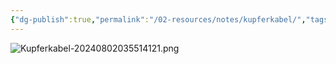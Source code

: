 ```yaml
---
{"dg-publish":true,"permalink":"/02-resources/notes/kupferkabel/","tags":["informatik/netzwerk/kabel"],"noteIcon":"","updated":"2025-09-10T16:35:24.342+02:00"}
---
```


![Kupferkabel-20240802035514121.png](/img/user/02%20-%20RESOURCES/Files/IMG/Kupferkabel-20240802035514121.png)